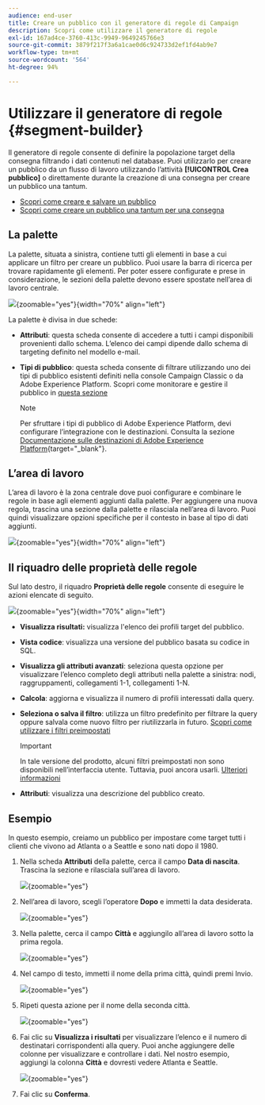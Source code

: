```yaml
---
audience: end-user
title: Creare un pubblico con il generatore di regole di Campaign
description: Scopri come utilizzare il generatore di regole
exl-id: 167ad4ce-3760-413c-9949-9649245766e3
source-git-commit: 3879f217f3a6a1cae0d6c924733d2ef1fd4ab9e7
workflow-type: tm+mt
source-wordcount: '564'
ht-degree: 94%

---
```


# Utilizzare il generatore di regole {#segment-builder}

Il generatore di regole consente di definire la popolazione target della consegna filtrando i dati contenuti nel database. Puoi utilizzarlo per creare un pubblico da un flusso di lavoro utilizzando l’attività **[!UICONTROL Crea pubblico]** o direttamente durante la creazione di una consegna per creare un pubblico una tantum.

* [Scopri come creare e salvare un pubblico](create-audience.md)
* [Scopri come creare un pubblico una tantum per una consegna](one-time-audience.md)

## La palette

La palette, situata a sinistra, contiene tutti gli elementi in base a cui applicare un filtro per creare un pubblico. Puoi usare la barra di ricerca per trovare rapidamente gli elementi. Per poter essere configurate e prese in considerazione, le sezioni della palette devono essere spostate nell’area di lavoro centrale.

![](assets/segment-builder2.png){zoomable="yes"}{width="70%" align="left"}

La palette è divisa in due schede:

* **Attributi**: questa scheda consente di accedere a tutti i campi disponibili provenienti dallo schema. L’elenco dei campi dipende dallo schema di targeting definito nel modello e-mail.

* **Tipi di pubblico**: questa scheda consente di filtrare utilizzando uno dei tipi di pubblico esistenti definiti nella console Campaign Classic o da Adobe Experience Platform. Scopri come monitorare e gestire il pubblico in [questa sezione](manage-audience.md)

  >[!NOTE]
  >
  >Per sfruttare i tipi di pubblico di Adobe Experience Platform, devi configurare l’integrazione con le destinazioni. Consulta la sezione [Documentazione sulle destinazioni di Adobe Experience Platform](https://experienceleague.adobe.com/docs/experience-platform/destinations/home.html?lang=it){target="_blank"}.

## L’area di lavoro

L’area di lavoro è la zona centrale dove puoi configurare e combinare le regole in base agli elementi aggiunti dalla palette. Per aggiungere una nuova regola, trascina una sezione dalla palette e rilasciala nell’area di lavoro. Puoi quindi visualizzare opzioni specifiche per il contesto in base al tipo di dati aggiunti.

![](assets/segment-builder4.png){zoomable="yes"}{width="70%" align="left"}

## Il riquadro delle proprietà delle regole

Sul lato destro, il riquadro **Proprietà delle regole** consente di eseguire le azioni elencate di seguito.

![](assets/segment-builder5.png){zoomable="yes"}{width="70%" align="left"}

* **Visualizza risultati:** visualizza l&#39;elenco dei profili target del pubblico.
* **Vista codice**: visualizza una versione del pubblico basata su codice in SQL.
* **Visualizza gli attributi avanzati**: seleziona questa opzione per visualizzare l’elenco completo degli attributi nella palette a sinistra: nodi, raggruppamenti, collegamenti 1-1, collegamenti 1-N.
* **Calcola**: aggiorna e visualizza il numero di profili interessati dalla query.
* **Seleziona o salva il filtro**: utilizza un filtro predefinito per filtrare la query oppure salvala come nuovo filtro per riutilizzarla in futuro. [Scopri come utilizzare i filtri preimpostati](../get-started/predefined-filters.md)

  >[!IMPORTANT]
  >
  >In tale versione del prodotto, alcuni filtri preimpostati non sono disponibili nell’interfaccia utente. Tuttavia, puoi ancora usarli. [Ulteriori informazioni](../get-started/guardrails.md#predefined-filters-filters-guardrails-limitations)

* **Attributi**: visualizza una descrizione del pubblico creato.

## Esempio

In questo esempio, creiamo un pubblico per impostare come target tutti i clienti che vivono ad Atlanta o a Seattle e sono nati dopo il 1980.

1. Nella scheda **Attributi** della palette, cerca il campo **Data di nascita**. Trascina la sezione e rilasciala sull’area di lavoro.

   ![](assets/segment-builder6.png){zoomable="yes"}

1. Nell’area di lavoro, scegli l’operatore **Dopo** e immetti la data desiderata.

   ![](assets/segment-builder7.png){zoomable="yes"}

1. Nella palette, cerca il campo **Città** e aggiungilo all’area di lavoro sotto la prima regola.

   ![](assets/segment-builder8.png){zoomable="yes"}

1. Nel campo di testo, immetti il nome della prima città, quindi premi Invio.

   ![](assets/segment-builder9.png){zoomable="yes"}

1. Ripeti questa azione per il nome della seconda città.

   ![](assets/segment-builder10.png){zoomable="yes"}

1. Fai clic su **Visualizza i risultati** per visualizzare l’elenco e il numero di destinatari corrispondenti alla query. Puoi anche aggiungere delle colonne per visualizzare e controllare i dati. Nel nostro esempio, aggiungi la colonna **Città** e dovresti vedere Atlanta e Seattle.

   ![](assets/segment-builder11.png){zoomable="yes"}

1. Fai clic su **Conferma**.